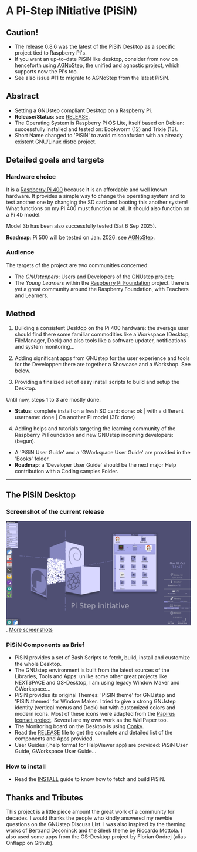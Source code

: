 # A Pi-Step iNitiative (PiSiN)

## Caution!

- The release 0.8.6 was the latest of the PiSiN Desktop as a specific project tied to Raspberry Pi's.
- If you want an up-to-date PiSiN like desktop, consider from now on henceforth using [AGNoStep](https://github.com/pcardona34/agnostep), the unified and agnostic project, which supports now the Pi's too.
- See also issue #11 to migrate to AGNoStep from the latest PiSiN.

## Abstract

- Setting a GNUstep compliant Desktop on a Raspberry Pi.
- **Release/Status**: see [RELEASE](pisin/RELEASE).
- The Operating System is Raspberry Pi OS Lite, itself based on Debian: successfully installed and tested on: Bookworm (12) and Trixie (13).
- Short Name changed to 'PiSiN' to avoid misconfusion with an already existent GNU/Linux distro project.

## Detailed goals and targets

### Hardware choice

It is a [Raspberry Pi 400](https://www.raspberrypi.com/products/raspberry-pi-400/specifications/) because it is an affordable and well known hardware. It provides a simple way 
to change the operating system and to test another one by changing the SD card and booting this another system! What functions on my Pi 400 must function on all. It should also function on a Pi 4b model.

Model 3b has been also successfully tested (Sat 6 Sep 2025). 

**Roadmap**: Pi 500 will be tested on Jan. 2026: see [AGNoStep](https://github.com/pcardona34/agnostep).

### Audience

The targets of the project are two communities concerned: 

- The *GNUsteppers*: Users and Developers of the [GNUstep project](https://www.gnustep.org/);
- The *Young Learners* within the [Raspberry Pi Foundation](https://www.raspberrypi.org/) project. there is yet a great community around the Raspberry Foundation,  with Teachers and Learners. 

## Method

1) Building a consistent Desktop on the Pi 400 hardware: the average user should find there some familiar commodities like a Workspace (Desktop, FileManager, Dock) and also tools like a software updater, notifications and system monitoring...

2) Adding significant apps from GNUstep for the user experience and tools for the Developper: there are together a Showcase and a Workshop. See below.

3) Providing a finalized set of easy install scripts to build and setup the Desktop.

Until now, steps 1 to 3 are mostly done.
  - **Status**: complete install on a fresh SD card: done: ok | with a different username: done | On another Pi model (3B: done)

4) Adding helps and tutorials targeting the learning community of the Raspberry Pi 
 Foundation and new GNUstep incoming developers: (begun).
  - A 'PiSiN User Guide' and a 'GWorkspace User Guide' are provided in the 'Books' folder.
  - **Roadmap**: a 'Developer User Guide' should be the next major Help contribution with a Coding samples Folder.

---

## The PiSiN Desktop

### Screenshot of the current release

![screenshot](Screenshots/screenshot_PiSiN_pi400_debian13.jpg).
[More screenshots](Screenshots)

### PiSiN Components as Brief

- PiSiN provides a set of Bash Scripts to fetch, build, install and customize the whole Desktop.
- The GNUstep environment is built from the latest sources of the Libraries, Tools and Apps: unlike some other great projects like NEXTSPACE and GS-Desktop, I am using legacy Window Maker and GWorkspace...
- PiSiN provides its original Themes: 'PISIN.theme' for GNUstep and 'PISIN.themed' for Window Maker. I tried to give a strong GNUstep identity (vertical menus and Dock) but with customized colors and modern icons. Most of these icons were adapted from the [Papirus Iconset project](https://github.com/PapirusDevelopmentTeam/papirus-icon-theme). Several are my own work as the WallPaper too.
- The Monitoring board on the Desktop is using [Conky](https://github.com/brndnmtthws/conky).
- Read the [RELEASE](./pisin/RELEASE) file to get the complete and detailed list of the components and Apps provided.
- User Guides (.help format for HelpViewer app) are provided: PiSiN User Guide, GWorkspace User Guide...

### How to install

- Read the [INSTALL](pisin/INSTALL) guide to know how to fetch and build PiSiN.

## Thanks and Tributes

This project is a little piece amount the great work of a community for decades. I would thanks the people who kindly answered my newbie questions on the GNUstep Discuss List. I was also inspired by the theming works of Bertrand Deconinck and the Sleek theme by Riccardo Mottola. I also used some apps from the GS-Desktop project by Florian Ondrej (alias Onflapp on Github).

